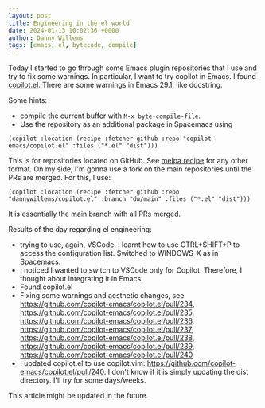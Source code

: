 ```yaml
---
layout: post
title: Engineering in the el world
date: 2024-01-13 10:02:36 +0000
author: Danny Willems
tags: [emacs, el, bytecode, compile]
---
```


Today I started to go through some Emacs plugin repositories that I use and try
to fix some warnings. In particular, I want to try copilot in Emacs. I found
[copilot.el](https://github.com/copilot-emacs/copilot.el/). There are some
warnings in Emacs 29.1, like docstring.

Some hints:

- compile the current buffer with `M-x byte-compile-file`.
- Use the repository as an additional package in Spacemacs using

```
(copilot :location (recipe :fetcher github :repo "copilot-emacs/copilot.el" :files ("*.el" "dist")))
```

This is for repositories located on GitHub. See
[melpa recipe](https://github.com/melpa/melpa#recipe-format) for any other
format. On my side, I'm gonna use a fork on the main repositories until the PRs
are merged. For this, I use:

```
(copilot :location (recipe :fetcher github :repo "dannywillems/copilot.el" :branch "dw/main" :files ("*.el" "dist")))
```

It is essentially the main branch with all PRs merged.

Results of the day regarding el engineering:

- trying to use, again, VSCode. I learnt how to use CTRL+SHIFT+P to access the
  configuration list. Switched to WINDOWS-X as in Spacemacs.
- I noticed I wanted to switch to VSCode only for Copilot. Therefore, I thought
  about integrating it in Emacs.
- Found copilot.el
- Fixing some warnings and aesthetic changes, see
  https://github.com/copilot-emacs/copilot.el/pull/234,
  https://github.com/copilot-emacs/copilot.el/pull/235,
  https://github.com/copilot-emacs/copilot.el/pull/236,
  https://github.com/copilot-emacs/copilot.el/pull/237,
  https://github.com/copilot-emacs/copilot.el/pull/238,
  https://github.com/copilot-emacs/copilot.el/pull/239,
  https://github.com/copilot-emacs/copilot.el/pull/240
- I updated copilot.el to use copilot.vim:
  https://github.com/copilot-emacs/copilot.el/pull/240. I don't know if it is
  simply updating the dist directory. I'll try for some days/weeks.

This article might be updated in the future.
